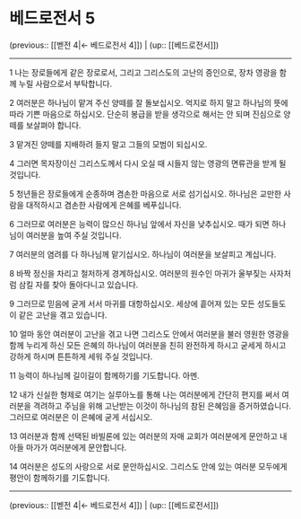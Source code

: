 # 베드로전서 5

(previous:: [[벧전 4|← 베드로전서 4]]) | (up:: [[베드로전서]])

***




1 
나는 장로들에게 같은 장로로서, 그리고 그리스도의 고난의 증인으로, 장차 영광을 함께 누릴 사람으로서 부탁합니다. 



2 
여러분은 하나님이 맡겨 주신 양떼를 잘 돌보십시오. 억지로 하지 말고 하나님의 뜻에 따라 기쁜 마음으로 하십시오. 단순히 봉급을 받을 생각으로 해서는 안 되며 진심으로 양떼를 보살펴야 합니다. 



3 
맡겨진 양떼를 지배하려 들지 말고 그들의 모범이 되십시오. 



4 
그러면 목자장이신 그리스도께서 다시 오실 때 시들지 않는 영광의 면류관을 받게 될 것입니다. 



5 
청년들은 장로들에게 순종하며 겸손한 마음으로 서로 섬기십시오. 하나님은 교만한 사람을 대적하시고 겸손한 사람에게 은혜를 베푸십니다. 



6 
그러므로 여러분은 능력이 많으신 하나님 앞에서 자신을 낮추십시오. 때가 되면 하나님이 여러분을 높여 주실 것입니다. 



7 
여러분의 염려를 다 하나님께 맡기십시오. 하나님이 여러분을 보살피고 계십니다. 



8 
바짝 정신을 차리고 철저하게 경계하십시오. 여러분의 원수인 마귀가 울부짖는 사자처럼 삼킬 자를 찾아 돌아다니고 있습니다. 



9 
그러므로 믿음에 굳게 서서 마귀를 대항하십시오. 세상에 흩어져 있는 모든 성도들도 이 같은 고난을 겪고 있습니다. 



10 
얼마 동안 여러분이 고난을 겪고 나면 그리스도 안에서 여러분을 불러 영원한 영광을 함께 누리게 하신 모든 은혜의 하나님이 여러분을 친히 완전하게 하시고 굳세게 하시고 강하게 하시며 튼튼하게 세워 주실 것입니다. 



11 
능력이 하나님께 길이길이 함께하기를 기도합니다. 아멘. 



12 
내가 신실한 형제로 여기는 실루아노를 통해 나는 여러분에게 간단히 편지를 써서 여러분을 격려하고 주님을 위해 고난받는 이것이 하나님의 참된 은혜임을 증거하였습니다. 그러므로 여러분은 이 은혜에 굳게 서십시오. 



13 
여러분과 함께 선택된 바빌론에 있는 여러분의 자매 교회가 여러분에게 문안하고 내 아들 마가가 여러분에게 문안합니다. 



14 
여러분은 성도의 사랑으로 서로 문안하십시오. 그리스도 안에 있는 여러분 모두에게 평안이 함께하기를 기도합니다.

***

(previous:: [[벧전 4|← 베드로전서 4]]) | (up:: [[베드로전서]])
